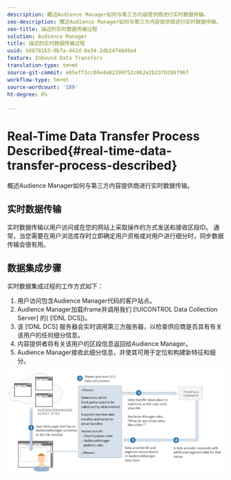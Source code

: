 ```yaml
---
description: 概述Audience Manager如何与第三方内容提供商进行实时数据传输。
seo-description: 概述Audience Manager如何与第三方内容提供商进行实时数据传输。
seo-title: 描述的实时数据传输过程
solution: Audience Manager
title: 描述的实时数据传输过程
uuid: b68781b3-0b7a-442d-8e34-2db2474849a4
feature: Inbound Data Transfers
translation-type: tm+mt
source-git-commit: e05eff3cc04e4a82399752c862e2b2370286f96f
workflow-type: tm+mt
source-wordcount: '189'
ht-degree: 0%

---
```



# Real-Time Data Transfer Process Described{#real-time-data-transfer-process-described}

概述Audience Manager如何与第三方内容提供商进行实时数据传输。

<!-- real-time-data-transfer-explained.xml -->

## 实时数据传输

实时数据传输以用户访问或在您的网站上采取操作的方式发送和接收区段ID。 通常，当您需要在用户浏览库存时立即确定用户资格或对用户进行细分时，同步数据传输会很有用。

## 数据集成步骤

实时数据集成过程的工作方式如下：

1. 用户访问包含Audience Manager代码的客户站点。
1. Audience Manager加载iframe并调用我们 [!UICONTROL Data Collection Server] 的( [!DNL DCS])。
1. 该 [!DNL DCS] 服务器会实时调用第三方服务器，以检查供应商是否具有有关该用户的任何细分信息。
1. 内容提供者将有关该用户的区段信息返回给Audience Manager。
1. Audience Manager接收此细分信息，并使其可用于定位和构建新特征和细分。

![](assets/rt_reduce70.png)